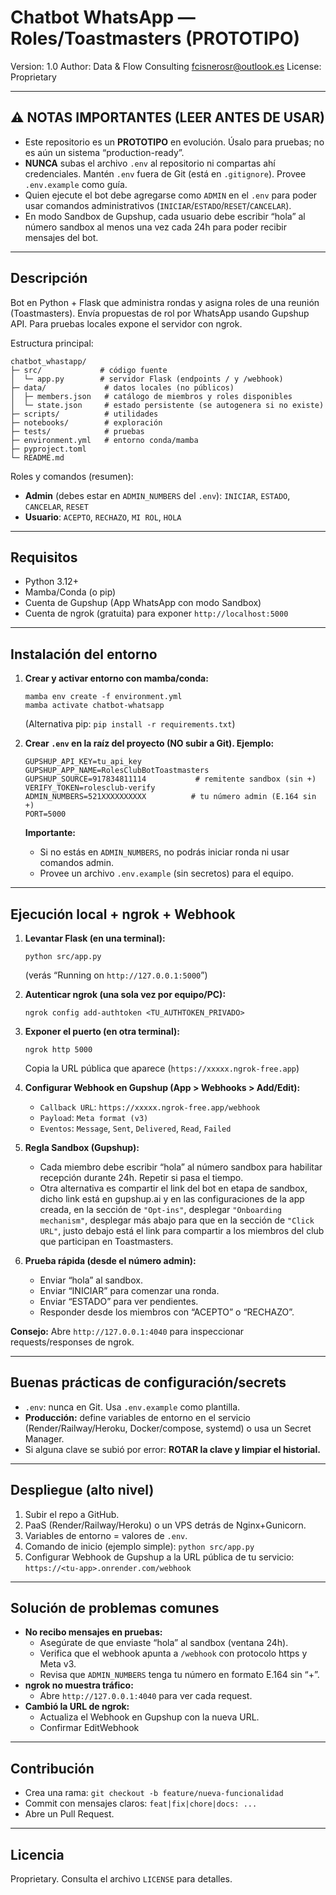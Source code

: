 # Chatbot WhatsApp — Roles/Toastmasters (PROTOTIPO)

Version: 1.0
Author: Data & Flow Consulting <fcisnerosr@outlook.es>
License: Proprietary

---
## ⚠️ NOTAS IMPORTANTES (LEER ANTES DE USAR)

* Este repositorio es un **PROTOTIPO** en evolución. Úsalo para pruebas; no es aún un sistema “production-ready”.
* **NUNCA** subas el archivo `.env` al repositorio ni compartas ahí credenciales. Mantén `.env` fuera de Git (está en `.gitignore`). Provee `.env.example` como guía.
* Quien ejecute el bot debe agregarse como `ADMIN` en el `.env` para poder usar comandos administrativos (`INICIAR`/`ESTADO`/`RESET`/`CANCELAR`).
* En modo Sandbox de Gupshup, cada usuario debe escribir “hola” al número sandbox al menos una vez cada 24h para poder recibir mensajes del bot.

---
## Descripción

Bot en Python + Flask que administra rondas y asigna roles de una reunión (Toastmasters). Envía propuestas de rol por WhatsApp usando Gupshup API. Para pruebas locales expone el servidor con ngrok.

Estructura principal:
```
chatbot_whastapp/
├─ src/             # código fuente
│  └─ app.py        # servidor Flask (endpoints / y /webhook)
├─ data/             # datos locales (no públicos)
│  ├─ members.json   # catálogo de miembros y roles disponibles
│  └─ state.json     # estado persistente (se autogenera si no existe)
├─ scripts/          # utilidades
├─ notebooks/        # exploración
├─ tests/            # pruebas
├─ environment.yml   # entorno conda/mamba
├─ pyproject.toml
└─ README.md
```

Roles y comandos (resumen):
* **Admin** (debes estar en `ADMIN_NUMBERS` del `.env`): `INICIAR`, `ESTADO`, `CANCELAR`, `RESET`
* **Usuario**: `ACEPTO`, `RECHAZO`, `MI ROL`, `HOLA`

---
## Requisitos

* Python 3.12+
* Mamba/Conda (o pip)
* Cuenta de Gupshup (App WhatsApp con modo Sandbox)
* Cuenta de ngrok (gratuita) para exponer `http://localhost:5000`

---
## Instalación del entorno

1.  **Crear y activar entorno con mamba/conda:**
    ```
    mamba env create -f environment.yml
    mamba activate chatbot-whatsapp
    ```
    (Alternativa pip: `pip install -r requirements.txt`)

2.  **Crear `.env` en la raíz del proyecto (NO subir a Git). Ejemplo:**
    ```
    GUPSHUP_API_KEY=tu_api_key
    GUPSHUP_APP_NAME=RolesClubBotToastmasters
    GUPSHUP_SOURCE=917834811114           # remitente sandbox (sin +)
    VERIFY_TOKEN=rolesclub-verify
    ADMIN_NUMBERS=521XXXXXXXXXX          # tu número admin (E.164 sin +)
    PORT=5000
    ```
    **Importante:**
    * Si no estás en `ADMIN_NUMBERS`, no podrás iniciar ronda ni usar comandos admin.
    * Provee un archivo `.env.example` (sin secretos) para el equipo.

---
## Ejecución local + ngrok + Webhook

1.  **Levantar Flask (en una terminal):**
    ```
    python src/app.py
    ```
    (verás “Running on `http://127.0.0.1:5000`”)

2.  **Autenticar ngrok (una sola vez por equipo/PC):**
    ```
    ngrok config add-authtoken <TU_AUTHTOKEN_PRIVADO>
    ```

3.  **Exponer el puerto (en otra terminal):**
    ```
    ngrok http 5000
    ```
    Copia la URL pública que aparece (`https://xxxxx.ngrok-free.app`)

4.  **Configurar Webhook en Gupshup (App > Webhooks > Add/Edit):**
    * `Callback URL`: `https://xxxxx.ngrok-free.app/webhook`
    * `Payload`: `Meta format (v3)`
    * `Eventos`: `Message`, `Sent`, `Delivered`, `Read`, `Failed`

5.  **Regla Sandbox (Gupshup):**
    * Cada miembro debe escribir “hola” al número sandbox para habilitar recepción durante 24h. Repetir si pasa el tiempo.
    * Otra alternativa es compartir el link del bot en etapa de sandbox, dicho link está en gupshup.ai y en las configuraciones de la app creada, en la sección de `"Opt-ins"`, desplegar `"Onboarding mechanism"`, desplegar más abajo para que en la sección de `"Click URL"`, justo debajo está el link para compartir a los miembros del club que participan en Toastmasters.

6.  **Prueba rápida (desde el número admin):**
    * Enviar “hola” al sandbox.
    * Enviar “INICIAR” para comenzar una ronda.
    * Enviar “ESTADO” para ver pendientes.
    * Responder desde los miembros con “ACEPTO” o “RECHAZO”.

**Consejo:** Abre `http://127.0.0.1:4040` para inspeccionar requests/responses de ngrok.

---
## Buenas prácticas de configuración/secrets

* `.env`: nunca en Git. Usa `.env.example` como plantilla.
* **Producción:** define variables de entorno en el servicio (Render/Railway/Heroku, Docker/compose, systemd) o usa un Secret Manager.
* Si alguna clave se subió por error: **ROTAR la clave y limpiar el historial.**

---
## Despliegue (alto nivel)

1.  Subir el repo a GitHub.
2.  PaaS (Render/Railway/Heroku) o un VPS detrás de Nginx+Gunicorn.
3.  Variables de entorno = valores de `.env`.
4.  Comando de inicio (ejemplo simple): `python src/app.py`
5.  Configurar Webhook de Gupshup a la URL pública de tu servicio:
    `https://<tu-app>.onrender.com/webhook`

---
## Solución de problemas comunes

* **No recibo mensajes en pruebas:**
    * Asegúrate de que enviaste “hola” al sandbox (ventana 24h).
    * Verifica que el webhook apunta a `/webhook` con protocolo https y Meta v3.
    * Revisa que `ADMIN_NUMBERS` tenga tu número en formato E.164 sin “+”.
* **ngrok no muestra tráfico:**
    * Abre `http://127.0.0.1:4040` para ver cada request.
* **Cambió la URL de ngrok:**
    * Actualiza el Webhook en Gupshup con la nueva URL.
    * Confirmar EditWebhook

---
## Contribución

* Crea una rama: `git checkout -b feature/nueva-funcionalidad`
* Commit con mensajes claros: `feat|fix|chore|docs: ...`
* Abre un Pull Request.

---
## Licencia

Proprietary. Consulta el archivo `LICENSE` para detalles.
